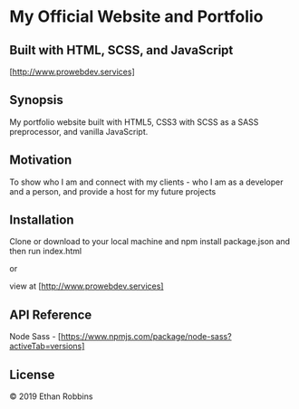 # My Official Website and Portfolio
## Built with HTML, SCSS, and JavaScript

[http://www.prowebdev.services]


## Synopsis

My portfolio website built with HTML5, CSS3 with SCSS as a SASS preprocessor, and vanilla JavaScript.

## Motivation

To show who I am and connect with my clients - who I am as a developer and a person, and provide 
a host for my future projects

## Installation

Clone or download to your local machine and npm install package.json and then run index.html

or

view at [http://www.prowebdev.services]


## API Reference

Node Sass - [https://www.npmjs.com/package/node-sass?activeTab=versions]



## License

&copy; 2019 Ethan Robbins
